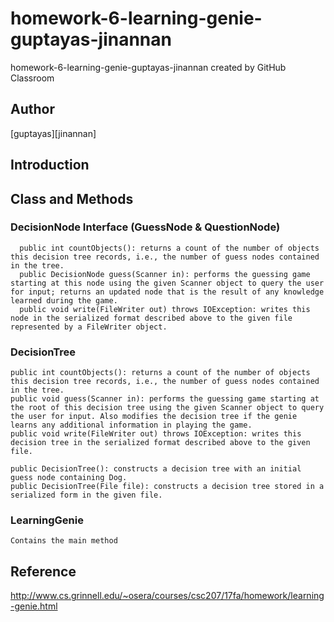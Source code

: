 # homework-6-learning-genie-guptayas-jinannan
homework-6-learning-genie-guptayas-jinannan created by GitHub Classroom

## Author 
[guptayas][jinannan]

## Introduction

## Class and Methods

### DecisionNode Interface (GuessNode & QuestionNode)
```
  public int countObjects(): returns a count of the number of objects this decision tree records, i.e., the number of guess nodes contained in the tree.
  public DecisionNode guess(Scanner in): performs the guessing game starting at this node using the given Scanner object to query the user for input; returns an updated node that is the result of any knowledge learned during the game.
  public void write(FileWriter out) throws IOException: writes this node in the serialized format described above to the given file represented by a FileWriter object.
```

### DecisionTree
```
public int countObjects(): returns a count of the number of objects this decision tree records, i.e., the number of guess nodes contained in the tree.
public void guess(Scanner in): performs the guessing game starting at the root of this decision tree using the given Scanner object to query the user for input. Also modifies the decision tree if the genie learns any additional information in playing the game.
public void write(FileWriter out) throws IOException: writes this decision tree in the serialized format described above to the given file.
```
```
public DecisionTree(): constructs a decision tree with an initial guess node containing Dog.
public DecisionTree(File file): constructs a decision tree stored in a serialized form in the given file.
```

### LearningGenie
```
Contains the main method
```

## Reference
http://www.cs.grinnell.edu/~osera/courses/csc207/17fa/homework/learning-genie.html
